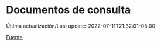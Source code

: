 # Documentos de consulta

Última actualización/Last update: 2022-07-11T21:32:01-05:00

 [Fuente](https://coronavirus.gob.mx/documentos-de-consulta/)
